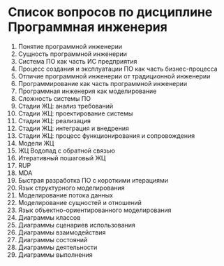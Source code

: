 # Список вопросов по дисциплине Программная инженерия


1. Понятие программной инженерии
2. Сущность программной инженерии
3. Система ПО как часть ИС предприятия
4. Процесс создания и эксплуатации ПО как часть бизнес-процесса
5. Отличие программной инженерии от традиционной инженерии
6. Программирование как часть программной инженерии
7. Программная инженерия как моделирование
8. Сложность системы ПО
9. Стадии ЖЦ: анализ требований
10. Стадии ЖЦ: проектирование системы
11. Стадии ЖЦ: реализация
12. Стадии ЖЦ: интеграция и внедрения
13. Стадии ЖЦ: процесс функционирования и сопровождения
14. Модели ЖЦ
15. ЖЦ Водопад с обратной связью
16. Итеративный пошаговый ЖЦ
17. RUP
18. MDA
19. Быстрая разработка ПО с короткими итерациями
20. Язык структурного моделирования
21. Моделирование потока данных
22. Моделирование сущностей и отношений
23. Язык объектно-ориентированного моделирования
24. Диаграммы классов
25. Диаграммы сценариев использования
26. Диаграммы взаимодействия
27. Диаграммы состояний
29. Диаграммы деятельности
30. Диаграммы выполнения